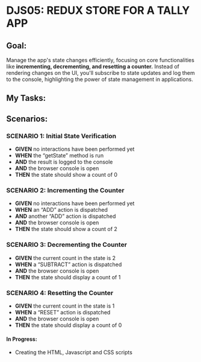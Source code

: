 # DJS05: REDUX STORE FOR A TALLY APP
 
 ## Goal:
 Manage the app's state changes efficiently, focusing on core functionalities like **incrementing, decrementing, and resetting a counter.** Instead of rendering changes on the UI, you'll subscribe to state updates and log them to the console, highlighting the power of state management in applications.

 ## My Tasks:


 ## Scenarios:

 ### SCENARIO 1: Initial State Verification
 - **GIVEN** no interactions have been performed yet
 - **WHEN** the “getState” method is run
 - **AND** the result is logged to the console
 - **AND** the browser console is open
 - **THEN** the state should show a count of 0

 ### SCENARIO 2: Incrementing the Counter
  - **GIVEN** no interactions have been performed yet
  - **WHEN** an “ADD” action is dispatched
  - **AND** another “ADD” action is dispatched
  - **AND** the browser console is open
  - **THEN** the state should show a count of 2

 ### SCENARIO 3: Decrementing the Counter
  - **GIVEN** the current count in the state is 2
  - **WHEN** a “SUBTRACT” action is dispatched
  - **AND** the browser console is open
  - **THEN** the state should display a count of 1

 ### SCENARIO 4: Resetting the Counter
  - **GIVEN** the current count in the state is 1
  - **WHEN** a “RESET” action is dispatched
  - **AND** the browser console is open
  - **THEN** the state should display a count of 0

 #### In Progress:
  - Creating the HTML, Javascript and CSS scripts
  